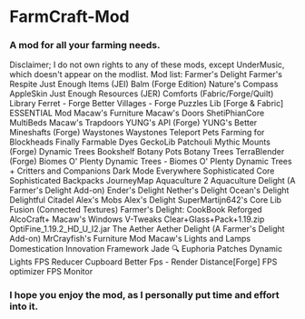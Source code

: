 # FarmCraft-Mod
### A mod for all your farming needs.
Disclaimer; I do not own rights to any of these mods, except UnderMusic, which doesn't appear on the modlist.
Mod list: 
  Farmer's Delight
  Farmer's Respite
  Just Enough Items (JEI)
  Balm (Forge Edition)
  Nature's Compass
  AppleSkin
  Just Enough Resources (JER)
  Comforts (Fabric/Forge/Quilt)
  Library Ferret - Forge
  Better Villages - Forge
  Puzzles Lib [Forge & Fabric]
  ESSENTIAL Mod
  Macaw's Furniture
  Macaw's Doors
  ShetiPhianCore
  MultiBeds
  Macaw's Trapdoors
  YUNG's API (Forge)
  YUNG's Better Mineshafts (Forge)
  Waystones
  Waystones Teleport Pets
  Farming for Blockheads
  Finally Farmable Dyes
  GeckoLib
  Patchouli
  Mythic Mounts (Forge)
  Dynamic Trees
  Bookshelf
  Botany Pots
  Botany Trees
  TerraBlender (Forge)
  Biomes O' Plenty
  Dynamic Trees - Biomes O' Plenty
  Dynamic Trees +
  Critters and Companions
  Dark Mode Everywhere
  Sophisticated Core
  Sophisticated Backpacks
  JourneyMap
  Aquaculture 2
  Aquaculture Delight (A Farmer's Delight Add-on)
  Ender's Delight
  Nether's Delight
  Ocean's Delight
  Delightful
  Citadel
  Alex's Mobs
  Alex's Delight
  SuperMartijn642's Core Lib
  Fusion (Connected Textures)
  Farmer's Delight: CookBook Reforged
  AlcoCraft+
  Macaw's Windows
  V-Tweaks
  Clear+Glass+Pack+1.19.zip
  OptiFine_1.19.2_HD_U_I2.jar
  The Aether
  Aether Delight (A Farmer's Delight Add-on)
  MrCrayfish's Furniture Mod
  Macaw's Lights and Lamps
  Domestication Innovation
  Framework
  Jade 🔍
  Euphoria Patches
  Dynamic Lights
  FPS Reducer
  Cupboard
  Better Fps - Render Distance[Forge]
  FPS optimizer
  FPS Monitor

### I hope you enjoy the mod, as I personally put time and effort into it.
